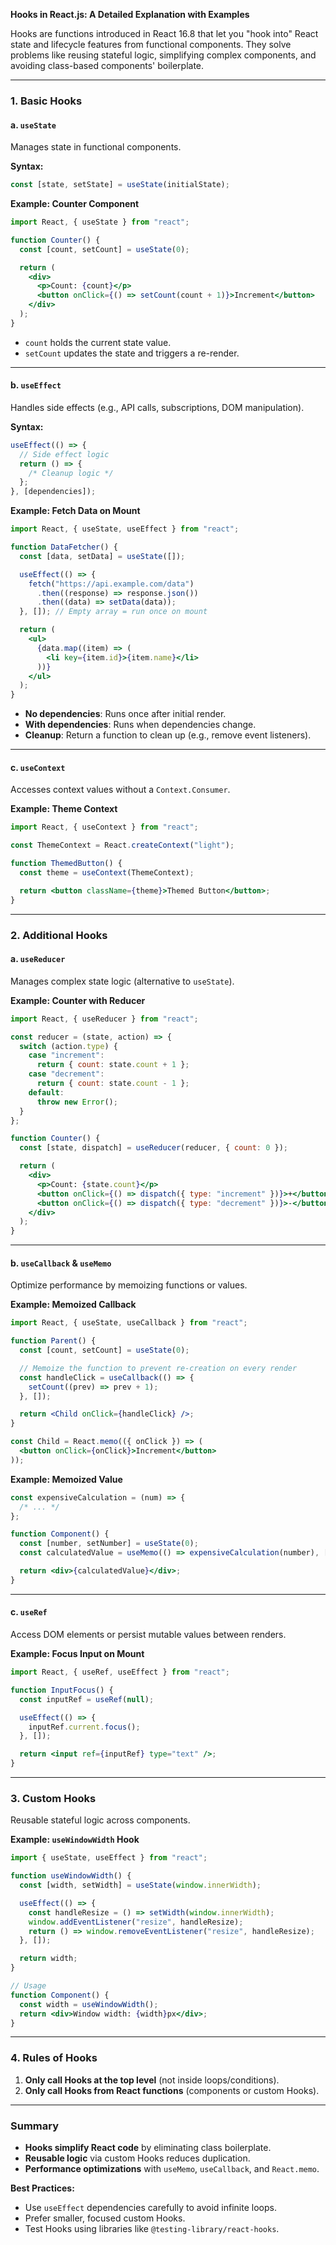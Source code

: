 **Hooks in React.js: A Detailed Explanation with Examples**

Hooks are functions introduced in React 16.8 that let you "hook into" React state and lifecycle features from functional components. They solve problems like reusing stateful logic, simplifying complex components, and avoiding class-based components' boilerplate.

---

### **1. Basic Hooks**

#### **a. `useState`**

Manages state in functional components.

**Syntax:**

```javascript
const [state, setState] = useState(initialState);
```

**Example: Counter Component**

```jsx
import React, { useState } from "react";

function Counter() {
  const [count, setCount] = useState(0);

  return (
    <div>
      <p>Count: {count}</p>
      <button onClick={() => setCount(count + 1)}>Increment</button>
    </div>
  );
}
```

- `count` holds the current state value.
- `setCount` updates the state and triggers a re-render.

---

#### **b. `useEffect`**

Handles side effects (e.g., API calls, subscriptions, DOM manipulation).

**Syntax:**

```javascript
useEffect(() => {
  // Side effect logic
  return () => {
    /* Cleanup logic */
  };
}, [dependencies]);
```

**Example: Fetch Data on Mount**

```jsx
import React, { useState, useEffect } from "react";

function DataFetcher() {
  const [data, setData] = useState([]);

  useEffect(() => {
    fetch("https://api.example.com/data")
      .then((response) => response.json())
      .then((data) => setData(data));
  }, []); // Empty array = run once on mount

  return (
    <ul>
      {data.map((item) => (
        <li key={item.id}>{item.name}</li>
      ))}
    </ul>
  );
}
```

- **No dependencies**: Runs once after initial render.
- **With dependencies**: Runs when dependencies change.
- **Cleanup**: Return a function to clean up (e.g., remove event listeners).

---

#### **c. `useContext`**

Accesses context values without a `Context.Consumer`.

**Example: Theme Context**

```jsx
import React, { useContext } from "react";

const ThemeContext = React.createContext("light");

function ThemedButton() {
  const theme = useContext(ThemeContext);

  return <button className={theme}>Themed Button</button>;
}
```

---

### **2. Additional Hooks**

#### **a. `useReducer`**

Manages complex state logic (alternative to `useState`).

**Example: Counter with Reducer**

```jsx
import React, { useReducer } from "react";

const reducer = (state, action) => {
  switch (action.type) {
    case "increment":
      return { count: state.count + 1 };
    case "decrement":
      return { count: state.count - 1 };
    default:
      throw new Error();
  }
};

function Counter() {
  const [state, dispatch] = useReducer(reducer, { count: 0 });

  return (
    <div>
      <p>Count: {state.count}</p>
      <button onClick={() => dispatch({ type: "increment" })}>+</button>
      <button onClick={() => dispatch({ type: "decrement" })}>-</button>
    </div>
  );
}
```

---

#### **b. `useCallback` & `useMemo`**

Optimize performance by memoizing functions or values.

**Example: Memoized Callback**

```jsx
import React, { useState, useCallback } from "react";

function Parent() {
  const [count, setCount] = useState(0);

  // Memoize the function to prevent re-creation on every render
  const handleClick = useCallback(() => {
    setCount((prev) => prev + 1);
  }, []);

  return <Child onClick={handleClick} />;
}

const Child = React.memo(({ onClick }) => (
  <button onClick={onClick}>Increment</button>
));
```

**Example: Memoized Value**

```jsx
const expensiveCalculation = (num) => {
  /* ... */
};

function Component() {
  const [number, setNumber] = useState(0);
  const calculatedValue = useMemo(() => expensiveCalculation(number), [number]);

  return <div>{calculatedValue}</div>;
}
```

---

#### **c. `useRef`**

Access DOM elements or persist mutable values between renders.

**Example: Focus Input on Mount**

```jsx
import React, { useRef, useEffect } from "react";

function InputFocus() {
  const inputRef = useRef(null);

  useEffect(() => {
    inputRef.current.focus();
  }, []);

  return <input ref={inputRef} type="text" />;
}
```

---

### **3. Custom Hooks**

Reusable stateful logic across components.

**Example: `useWindowWidth` Hook**

```jsx
import { useState, useEffect } from "react";

function useWindowWidth() {
  const [width, setWidth] = useState(window.innerWidth);

  useEffect(() => {
    const handleResize = () => setWidth(window.innerWidth);
    window.addEventListener("resize", handleResize);
    return () => window.removeEventListener("resize", handleResize);
  }, []);

  return width;
}

// Usage
function Component() {
  const width = useWindowWidth();
  return <div>Window width: {width}px</div>;
}
```

---

### **4. Rules of Hooks**

1. **Only call Hooks at the top level** (not inside loops/conditions).
2. **Only call Hooks from React functions** (components or custom Hooks).

---

### **Summary**

- **Hooks simplify React code** by eliminating class boilerplate.
- **Reusable logic** via custom Hooks reduces duplication.
- **Performance optimizations** with `useMemo`, `useCallback`, and `React.memo`.

**Best Practices:**

- Use `useEffect` dependencies carefully to avoid infinite loops.
- Prefer smaller, focused custom Hooks.
- Test Hooks using libraries like `@testing-library/react-hooks`.
